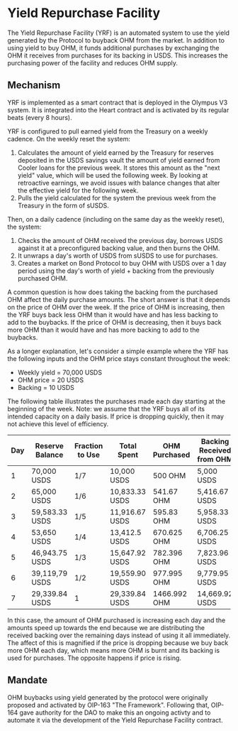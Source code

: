 # Yield Repurchase Facility

The Yield Repurchase Facility (YRF) is an automated system to use the yield generated by the Protocol to buyback OHM from the market. In addition to using yield to buy OHM, it funds additional purchases by exchanging the OHM it receives from purchases for its backing in USDS. This increases the purchasing power of the facility and reduces OHM supply.

## Mechanism

YRF is implemented as a smart contract that is deployed in the Olympus V3 system. It is integrated into the Heart contract and is activated by its regular beats (every 8 hours).

YRF is configured to pull earned yield from the Treasury on a weekly cadence. On the weekly reset the system:
1. Calculates the amount of yield earned by the Treasury for reserves deposited in the USDS savings vault the amount of yield earned from Cooler loans for the previous week. It stores this amount as the "next yield" value, which will be used the following week. By looking at retroactive earnings, we avoid issues with balance changes that alter the effective yield for the following week.
2. Pulls the yield calculated for the system the previous week from the Treasury in the form of sUSDS. 

Then, on a daily cadence (including on the same day as the weekly reset), the system:
1. Checks the amount of OHM received the previous day, borrows USDS against it at a preconfigured backing value, and then burns the OHM.
2. It unwraps a day's worth of USDS from sUSDS to use for purchases.
3. Creates a market on Bond Protocol to buy OHM with USDS over a 1 day period using the day's worth of yield + backing from the previously purchased OHM.

A common question is how does taking the backing from the purchased OHM affect the daily purchase amounts. The short answer is that it depends on the price of OHM over the week. If the price of OHM is increasing, then the YRF buys back less OHM than it would have and has less backing to add to the buybacks. If the price of OHM is decreasing, then it buys back more OHM than it would have and has more backing to add to the buybacks.

As a longer explanation, let's consider a simple example where the YRF has the following inputs and the OHM price stays constant throughout the week:
- Weekly yield = 70,000 USDS
- OHM price = 20 USDS
- Backing = 10 USDS

The following table illustrates the purchases made each day starting at the beginning of the week. Note: we assume that the YRF buys all of its intended capacity on a daily basis. If price is dropping quickly, then it may not achieve this level of efficiency.

| Day | Reserve Balance | Fraction to Use | Total Spent    | OHM Purchased | Backing Received from OHM |
| --- | --------------- | --------------- | -------------- | ------------- | ------------------------- |
|  1  | 70,000 USDS     | 1/7             | 10,000 USDS    | 500 OHM       | 5,000 USDS                |
|  2  | 65,000 USDS     | 1/6             | 10,833.33 USDS | 541.67 OHM    | 5,416.67 USDS             |
|  3  | 59,583.33 USDS  | 1/5             | 11,916.67 USDS | 595.83 OHM    | 5,958.33 USDS             |
|  4  | 53,650 USDS     | 1/4             | 13,412.5 USDS  | 670.625 OHM   | 6,706.25 USDS             |
|  5  | 46,943.75 USDS  | 1/3             | 15,647.92 USDS | 782.396 OHM   | 7,823.96 USDS             |
|  6  | 39,119,79 USDS  | 1/2             | 19,559.90 USDS | 977.995 OHM   | 9,779.95 USDS             |
|  7  | 29,339.84 USDS  | 1               | 29,339.84 USDS | 1466.992 OHM  | 14,669.92 USDS            |

In this case, the amount of OHM purchased is increasing each day and the amounts speed up towards the end because we are distributing the received backing over the remaining days instead of using it all immediately. The affect of this is magnified if the price is dropping because we buy back more OHM each day, which means more OHM is burnt and its backing is used for purchases. The opposite happens if price is rising.

## Mandate

OHM buybacks using yield generated by the protocol were originally proposed and activated by OIP-163 "The Framework". Following that, OIP-164 gave authority for the DAO to make this an ongoing activty and to automate it via the development of the Yield Repurchase Facility contract.